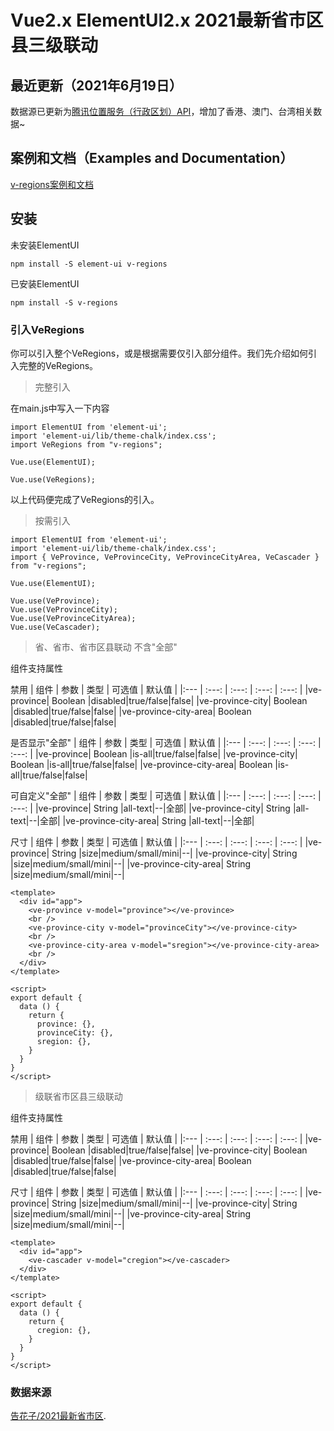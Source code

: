 # Vue2.x ElementUI2.x 2021最新省市区县三级联动

## 最近更新（2021年6月19日）
数据源已更新为[腾讯位置服务（行政区划）API](https://lbs.qq.com/service/webService/webServiceGuide/webServiceDistrict)，增加了香港、澳门、台湾相关数据~

## 案例和文档（Examples and Documentation）

[v-regions案例和文档](https://dukanglyb.github.io/v-regions/docs)

## 安装
未安装ElementUI
```
npm install -S element-ui v-regions
```
已安装ElementUI
```
npm install -S v-regions
```

### 引入VeRegions
你可以引入整个VeRegions，或是根据需要仅引入部分组件。我们先介绍如何引入完整的VeRegions。
>完整引入

在main.js中写入一下内容
```
import ElementUI from 'element-ui';
import 'element-ui/lib/theme-chalk/index.css';
import VeRegions from "v-regions";

Vue.use(ElementUI);

Vue.use(VeRegions);
```
以上代码便完成了VeRegions的引入。

> 按需引入
```
import ElementUI from 'element-ui';
import 'element-ui/lib/theme-chalk/index.css';
import { VeProvince, VeProvinceCity, VeProvinceCityArea, VeCascader } from "v-regions";

Vue.use(ElementUI);

Vue.use(VeProvince);
Vue.use(VeProvinceCity);
Vue.use(VeProvinceCityArea);
Vue.use(VeCascader);
```

>省、省市、省市区县联动 不含"全部"

组件支持属性

禁用
| 组件 | 参数 | 类型 | 可选值 | 默认值 |
|:--- | :---: | :---: | :---: | :---: |
|ve-province| Boolean |disabled|true/false|false|
|ve-province-city| Boolean |disabled|true/false|false|
|ve-province-city-area| Boolean |disabled|true/false|false|

是否显示"全部"
| 组件 | 参数 | 类型 | 可选值 | 默认值 |
|:--- | :---: | :---: | :---: | :---: |
|ve-province| Boolean |is-all|true/false|false|
|ve-province-city| Boolean |is-all|true/false|false|
|ve-province-city-area| Boolean |is-all|true/false|false|

可自定义"全部"
| 组件 | 参数 | 类型 | 可选值 | 默认值 |
|:--- | :---: | :---: | :---: | :---: |
|ve-province| String |all-text|--|全部|
|ve-province-city| String |all-text|--|全部|
|ve-province-city-area| String |all-text|--|全部|

尺寸
| 组件 | 参数 | 类型 | 可选值 | 默认值 |
|:--- | :---: | :---: | :---: | :---: |
|ve-province| String |size|medium/small/mini|--|
|ve-province-city| String |size|medium/small/mini|--|
|ve-province-city-area| String |size|medium/small/mini|--|
```
<template>
  <div id="app">
    <ve-province v-model="province"></ve-province>
    <br />
    <ve-province-city v-model="provinceCity"></ve-province-city>
    <br />
    <ve-province-city-area v-model="sregion"></ve-province-city-area>
    <br />
  </div>
</template>

<script>
export default {
  data () {
    return {
      province: {},
      provinceCity: {},
      sregion: {},
    }
  }
}
</script>
```

>级联省市区县三级联动

组件支持属性

禁用
| 组件 | 参数 | 类型 | 可选值 | 默认值 |
|:--- | :---: | :---: | :---: | :---: |
|ve-province| Boolean |disabled|true/false|false|
|ve-province-city| Boolean |disabled|true/false|false|
|ve-province-city-area| Boolean |disabled|true/false|false|

尺寸
| 组件 | 参数 | 类型 | 可选值 | 默认值 |
|:--- | :---: | :---: | :---: | :---: |
|ve-province| String |size|medium/small/mini|--|
|ve-province-city| String |size|medium/small/mini|--|
|ve-province-city-area| String |size|medium/small/mini|--|
```
<template>
  <div id="app">
    <ve-cascader v-model="cregion"></ve-cascader>
  </div>
</template>

<script>
export default {
  data () {
    return {
      cregion: {},
    }
  }
}
</script>
```

### 数据来源
[告花子/2021最新省市区](https://gitee.com/gaohuazi/china_regions).
